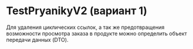 # TestPryanikyV2 (вариант 1)
Для удаления циклических ссылок, а так же предотвращения возможности просмотра заказа в продукте можно определить объект передачи данных (DTO).
